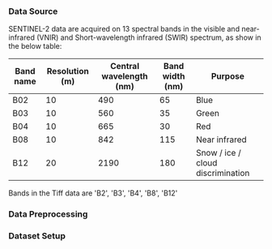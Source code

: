 

### Data Source


SENTINEL-2 data are acquired on 13 spectral bands in the visible and near-infrared (VNIR) and Short-wavelength infrared (SWIR) spectrum, as show in the below table:

| Band name | Resolution (m) | Central wavelength (nm) | Band width (nm) | Purpose |
|-----------|----------------|-------------------------|-----------------|---------|
|B02|10|490|65|Blue|
|B03|10|560|35|Green|
|B04|10|665|30|Red|
|B08|10|842|115|Near infrared|
|B12|20|2190|180|Snow / ice / cloud discrimination|


Bands in the Tiff data are 'B2', 'B3', 'B4', 'B8', 'B12'



### Data Preprocessing




### Dataset Setup



